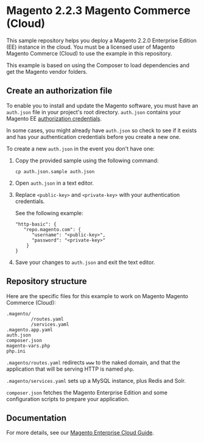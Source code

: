 # Magento 2.2.3 Magento Commerce (Cloud)

This sample repository helps you deploy a Magento 2.2.0 Enterprise Edition (EE) instance in the cloud. You must be a licensed user of Magento Magento Commerce (Cloud) to use the example in this repository.

This example is based on using the Composer to load dependencies and get the Magento vendor folders.

## Create an authorization file
To enable you to install and update the Magento software, you must have an `auth.json` file in your project's root directory. `auth.json` contains your Magento EE [authorization credentials](http://devdocs.magento.com/guides/v2.2/install-gde/prereq/connect-auth.html).

In some cases, you might already have `auth.json` so check to see if it exists and has your authentication credentials before you create a new one.

To create a new `auth.json` in the event you don't have one:

1.  Copy the provided sample using the following command:

        cp auth.json.sample auth.json
2.  Open `auth.json` in a text editor.
3.  Replace `<public-key>` and `<private-key>` with your authentication credentials.

    See the following example:

        "http-basic": {
           "repo.magento.com": {
              "username": "<public-key>",
              "password": "<private-key>"
            }
        }
3.  Save your changes to `auth.json` and exit the text editor.

## Repository structure
Here are the specific files for this example to work on Magento Magento Commerce (Cloud):

```
.magento/
         /routes.yaml
         /services.yaml
.magento.app.yaml
auth.json
composer.json
magento-vars.php
php.ini
```

`.magento/routes.yaml` redirects `www` to the naked domain, and that the application that will be serving HTTP is named `php`.

`.magento/services.yaml` sets up a MySQL instance, plus Redis and Solr. 

``composer.json`` fetches the Magento Enterprise Edition and some configuration scripts to prepare your application.

## Documentation
For more details, see our [Magento Enterprise Cloud Guide](http://devdocs.magento.com/guides/v2.2/cloud/bk-cloud.html). 

